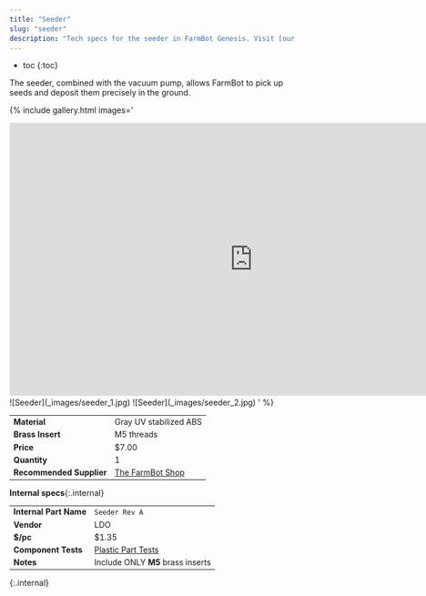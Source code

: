 ```yaml
---
title: "Seeder"
slug: "seeder"
description: "Tech specs for the seeder in FarmBot Genesis. Visit [our shop](http://shop.farm.bot) to purchase parts."
---
```


* toc
{:toc}


The seeder, combined with the vacuum pump, allows FarmBot to pick up seeds and deposit them precisely in the ground.

{% include gallery.html images='
<iframe width="854" height="480" src="https://www.youtube.com/embed/nXFdJIQaQB4" frameborder="0" allow="accelerometer; autoplay; clipboard-write; encrypted-media; gyroscope; picture-in-picture" allowfullscreen></iframe>
![Seeder](_images/seeder_1.jpg)
![Seeder](_images/seeder_2.jpg)
' %}

|                              |                              |
|------------------------------|------------------------------|
|**Material**                  |Gray UV stabilized ABS
|**Brass Insert**              |M5 threads
|**Price**                     |$7.00
|**Quantity**                  |1
|**Recommended Supplier**      |[The FarmBot Shop](http://shop.farm.bot)

**Internal specs**{:.internal}

|                              |                              |
|------------------------------|------------------------------|
|**Internal Part Name**        |`Seeder Rev A`
|**Vendor**                    |LDO
|**$/pc**                      |$1.35
|**Component Tests**           |[Plastic Part Tests](../plastic-parts.md#component-tests)
|**Notes**                     |Include ONLY **M5** brass inserts
{:.internal}
